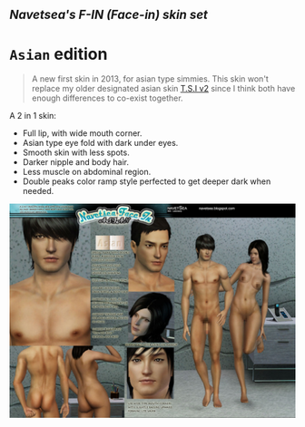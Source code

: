 ## _Navetsea's F-IN (Face-in) skin set_
# `Asian` edition

> A new first skin in 2013, for asian type simmies. This skin won't replace my older designated asian skin [T.S.I v2](/mods/14%20T.S.I%20(Asian)%20v2%20(revised)) since I think both have enough differences to co-exist together.

A 2 in 1 skin:

- Full lip, with wide mouth corner.
- Asian type eye fold with dark under eyes.
- Smooth skin with less spots.
- Darker nipple and body hair.
- Less muscle on abdominal region.
- Double peaks color ramp style perfected to get deeper dark when needed.

![Asian](/preview-images/21%20Asian.jpg)
